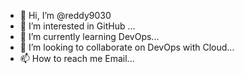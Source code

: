 - 👋 Hi, I’m @reddy9030
- 👀 I’m interested in GitHub ...
- 🌱 I’m currently learning DevOps...
- 💞️ I’m looking to collaborate on DevOps with Cloud...
- 📫 How to reach me Email...

<!---
reddy9030/reddy9030 is a ✨ special ✨ repository because its `README.md` (this file) appears on your GitHub profile.
You can click the Preview link to take a look at your changes.
--->
